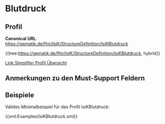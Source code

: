 # Blutdruck

## Profil

**Canonical URL**: https://gematik.de/fhir/IsiK/StructureDefinition/IsiKBlutdruck

{{tree:https://gematik.de/fhir/IsiK/StructureDefinition/IsiKBlutdruck, hybrid}}

[Link Simplifier Profil Übersicht](https://simplifier.net/isik-modulvitalparameter/isikblutdruck)

## Anmerkungen zu den Must-Support Feldern

## Beispiele

Valides Minimalbeispiel für das Profil IsiKBlutdruck:

{{xml:Examples/IsiKBlutdruck.xml}}
